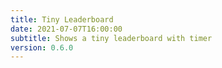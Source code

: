 ```yaml
---
title: Tiny Leaderboard
date: 2021-07-07T16:00:00
subtitle: Shows a tiny leaderboard with timer
version: 0.6.0
---
```

